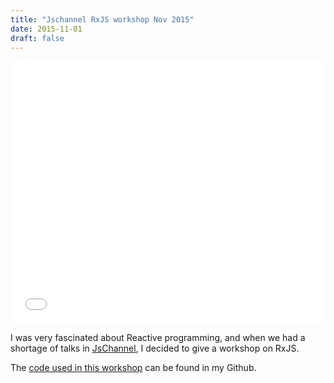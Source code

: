 ```yaml
---
title: "Jschannel RxJS workshop Nov 2015"
date: 2015-11-01
draft: false
---
```


<iframe
  src="//slides.com/channikhabra/jschannel-rxjs-workshop-nov-2015/embed?style=light"
  width="100%"
  height="420"
  scrolling="no"
  frameborder="0"
  webkitallowfullscreen
  mozallowfullscreen
  allowfullscreen
></iframe>


I was very fascinated about Reactive programming, and when we had a shortage of
talks in [JsChannel](https://www.meetup.com/jslovers-bengaluru/), I decided to
give a workshop on RxJS.

The [code used in this
workshop](https://github.com/channikhabra/rxjs-workshop-nov-2015) can be found
in my Github.
